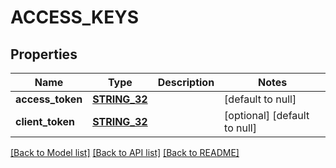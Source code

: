 # ACCESS_KEYS

## Properties
Name | Type | Description | Notes
------------ | ------------- | ------------- | -------------
**access_token** | [**STRING_32**](STRING_32.md) |  | [default to null]
**client_token** | [**STRING_32**](STRING_32.md) |  | [optional] [default to null]

[[Back to Model list]](../README.md#documentation-for-models) [[Back to API list]](../README.md#documentation-for-api-endpoints) [[Back to README]](../README.md)


